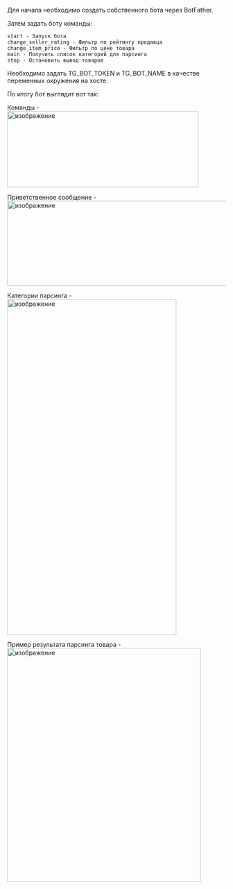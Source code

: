 Для начала необходимо создать собственного бота через BotFather.

Затем задать боту команды:
```
start - Запуск бота
change_seller_rating - Фильтр по рейтингу продавца
change_item_price - Фильтр по цене товара
main - Получить список категорий для парсинга
stop - Остановить вывод товаров
```
Необходимо задать TG_BOT_TOKEN и TG_BOT_NAME в качестве переменных окружения на хосте.

По итогу бот выглядит вот так: 
<br>

Команды - 
<br>
<img width="441" height="176" alt="изображение" src="https://github.com/user-attachments/assets/0b46f25d-471c-42e1-b139-e6539cb3d948" />

Приветственное сообщение - 
<br>
<img width="512" height="196" alt="изображение" src="https://github.com/user-attachments/assets/97e57f4a-2d17-4792-999c-2f3ddb630e5c" />

Категории парсинга - 
<br>
<img width="390" height="774" alt="изображение" src="https://github.com/user-attachments/assets/d4175c2a-a9e6-4b3d-aa78-5d6b018bdccb" />

Пример результата парсинга товара - 
<br>
<img width="446" height="539" alt="изображение" src="https://github.com/user-attachments/assets/fc04f2ad-d026-45e0-a7f1-797f98c34bcb" />





